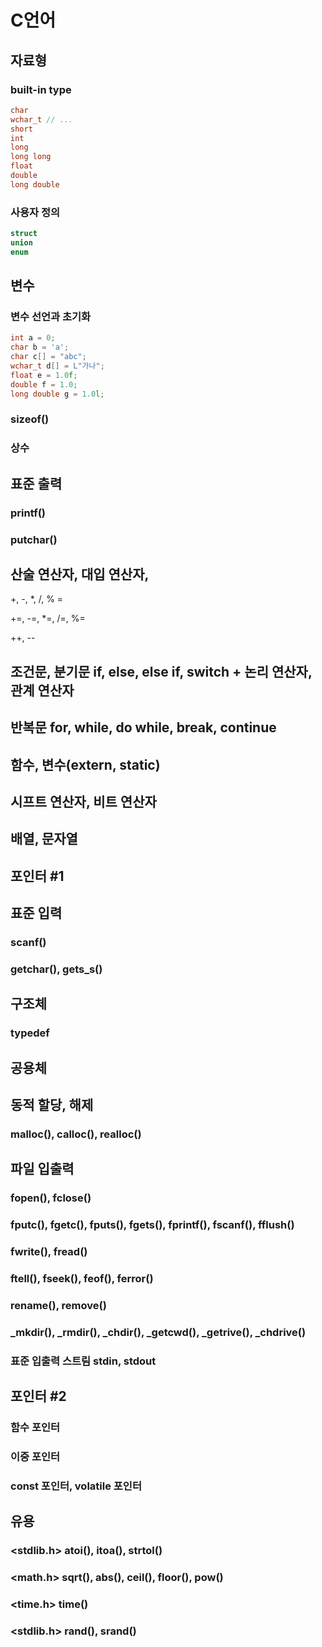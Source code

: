 # C언어

## 자료형

### built-in type

```c
char
wchar_t // ...
short
int
long
long long
float
double
long double
```

### 사용자 정의

```c
struct
union
enum
```

## 변수

### 변수 선언과 초기화

```c
int a = 0;
char b = 'a';
char c[] = "abc";
wchar_t d[] = L"가나";
float e = 1.0f;
double f = 1.0;
long double g = 1.0l;
```

### sizeof()

### 상수

## 표준 출력

### printf()

### putchar()

## 산술 연산자, 대입 연산자, 

+, -, *, /, % =

+=, -=, *=, /=, %=

++, --

## 조건문, 분기문 if, else, else if, switch + 논리 연산자, 관계 연산자

## 반복문 for, while, do while, break, continue

## 함수, 변수(extern, static)

## 시프트 연산자, 비트 연산자

## 배열, 문자열

## 포인터 #1

## 표준 입력

### scanf()

### getchar(), gets_s()

## 구조체

### typedef

## 공용체

## 동적 할당, 해제

### malloc(), calloc(), realloc()

## 파일 입출력

### fopen(), fclose()

### fputc(), fgetc(), fputs(), fgets(), fprintf(), fscanf(), fflush()

### fwrite(), fread()

### ftell(), fseek(), feof(), ferror()

### rename(), remove()

### _mkdir(), _rmdir(), _chdir(), _getcwd(), _getrive(), _chdrive()

### 표준 입출력 스트림 stdin, stdout

## 포인터 #2

### 함수 포인터

### 이중 포인터

### const 포인터, volatile 포인터

## 유용

### <stdlib.h> atoi(), itoa(), strtol()

### <math.h> sqrt(), abs(), ceil(), floor(), pow()

### <time.h> time()

### <stdlib.h> rand(), srand()

